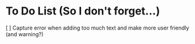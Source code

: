 # To Do List (So I don't forget...)

[ ] Capture error when adding too much text and make more user friendly (and warning?)
